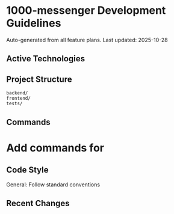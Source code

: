 ﻿# 1000-messenger Development Guidelines

Auto-generated from all feature plans. Last updated: 2025-10-28

## Active Technologies



## Project Structure

```text
backend/
frontend/
tests/
```

## Commands

# Add commands for 

## Code Style

General: Follow standard conventions

## Recent Changes



<!-- MANUAL ADDITIONS START -->
<!-- MANUAL ADDITIONS END -->
